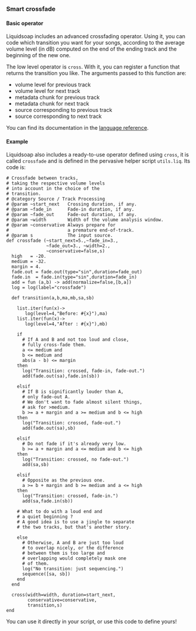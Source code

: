 ### Smart crossfade
#### Basic operator
Liquidsoap includes an advanced crossfading operator. Using it, you can code which transition you want for your songs, according to the average volume level (in dB) computed on the end of the ending track and the beginning of the new one.

The low level operator is `cross`. With it, you can register a function that returns the transition you like. The arguments passed to this function are:

* volume level for previous track
* volume level for next track
* metadata chunk for previous track
* metadata chunk for next track
* source corresponding to previous track
* source corresponding to next track

You can find its documentation in the [language reference](reference.html).

#### Example
Liquidsoap also includes a ready-to-use operator defined using `cross`, it is called `crossfade` and is defined in the pervasive helper script `utils.liq`. Its code is:

```
# Crossfade between tracks, 
# taking the respective volume levels 
# into account in the choice of the 
# transition.
# @category Source / Track Processing
# @param ~start_next   Crossing duration, if any.
# @param ~fade_in      Fade-in duration, if any.
# @param ~fade_out     Fade-out duration, if any.
# @param ~width        Width of the volume analysis window.
# @param ~conservative Always prepare for
#                      a premature end-of-track.
# @param s             The input source.
def crossfade (~start_next=5.,~fade_in=3.,
               ~fade_out=3., ~width=2.,
               ~conservative=false,s)
  high   = -20.
  medium = -32.
  margin = 4.
  fade.out = fade.out(type="sin",duration=fade_out)
  fade.in  = fade.in(type="sin",duration=fade_in)
  add = fun (a,b) -> add(normalize=false,[b,a])
  log = log(label="crossfade")

  def transition(a,b,ma,mb,sa,sb)

    list.iter(fun(x)-> 
       log(level=4,"Before: #{x}"),ma)
    list.iter(fun(x)-> 
       log(level=4,"After : #{x}"),mb)

    if
      # If A and B and not too loud and close, 
      # fully cross-fade them.
      a <= medium and 
      b <= medium and 
      abs(a - b) <= margin
    then
      log("Transition: crossed, fade-in, fade-out.")
      add(fade.out(sa),fade.in(sb))

    elsif
      # If B is significantly louder than A, 
      # only fade-out A.
      # We don't want to fade almost silent things, 
      # ask for >medium.
      b >= a + margin and a >= medium and b <= high
    then
      log("Transition: crossed, fade-out.")
      add(fade.out(sa),sb)

    elsif
      # Do not fade if it's already very low.
      b >= a + margin and a <= medium and b <= high
    then
      log("Transition: crossed, no fade-out.")
      add(sa,sb)

    elsif
      # Opposite as the previous one.
      a >= b + margin and b >= medium and a <= high
    then
      log("Transition: crossed, fade-in.")
      add(sa,fade.in(sb))

    # What to do with a loud end and 
    # a quiet beginning ?
    # A good idea is to use a jingle to separate 
    # the two tracks, but that's another story.

    else
      # Otherwise, A and B are just too loud 
      # to overlap nicely, or the difference 
      # between them is too large and 
      # overlapping would completely mask one 
      # of them.
      log("No transition: just sequencing.")
      sequence([sa, sb])
    end
  end

  cross(width=width, duration=start_next, 
        conservative=conservative,
        transition,s)
end
```

You can use it directly in your script, or use this code to define yours!


